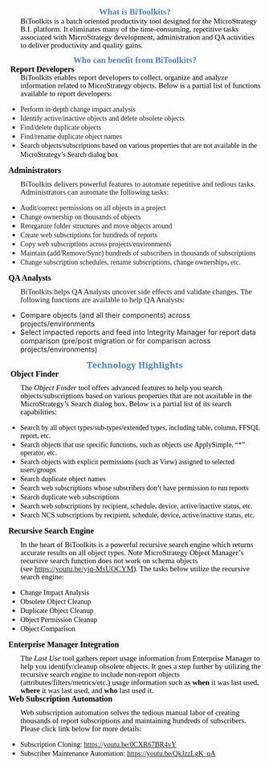 <h2 style="margin: 10pt 0in 0.0001pt; line-height: 107%; font-size: 17px; font-family: Cambria, serif; color: rgb(79, 129, 189); text-align: center;">What is BiToolkits?</h2>
<p style='margin-top:0in;margin-right:0in;margin-bottom:.0001pt;margin-left:.25in;line-height:107%;font-size:15px;font-family:"Calibri","sans-serif";'><span style="line-height:107%;color:black;">BiToolkits is a batch oriented productivity tool designed for the MicroStrategy B.I. platform. It eliminates many of the time-consuming, repetitive tasks associated with MicroStrategy development, administration and QA activities to deliver productivity and quality gains.</span></p>
<h2 style="margin: 10pt 0in 0.0001pt; line-height: 107%; font-size: 17px; font-family: Cambria, serif; color: rgb(79, 129, 189); text-align: center;">Who can benefit from BiToolkits?</h2>
<p style='margin-top:0in;margin-right:0in;margin-bottom:.0001pt;margin-left:0in;line-height:107%;font-size:15px;font-family:"Calibri","sans-serif";'>&nbsp;<strong><span style="font-size:16px;line-height:107%;color:black;">Report Developers</span></strong></p>
<p style='margin-top:0in;margin-right:0in;margin-bottom:8.0pt;margin-left:.25in;line-height:107%;font-size:15px;font-family:"Calibri","sans-serif";'><span style="color:black;">BiToolkits enables report developers to collect, organize and analyze information related to MicroStrategy objects. Below is a partial list of functions available to report developers:</span></p>
<ul style="list-style-type: disc;">
    <li><span style="font-family:Calibri;">Perform in-depth change impact analysis</span></li>
    <li><span style="font-family:Calibri;">Identify active/inactive objects and delete obsolete objects</span></li>
    <li><span style="font-family:Calibri;">Find/delete duplicate objects</span></li>
    <li><span style="font-family:Calibri;">Find/rename duplicate object names</span></li>
    <li><span style="font-family:Calibri;color:black;">Search objects/subscriptions based on various properties that are not available in the MicroStrategy&rsquo;s Search dialog box</span> &nbsp;</li>
</ul>
<p style='margin-top:0in;margin-right:0in;margin-bottom:8.0pt;margin-left:0in;line-height:107%;font-size:15px;font-family:"Calibri","sans-serif";'><strong><span style="font-size:16px;line-height:107%;color:black;">Administrators</span></strong></p>
<p style='margin-top:0in;margin-right:0in;margin-bottom:8.0pt;margin-left:.25in;line-height:107%;font-size:15px;font-family:"Calibri","sans-serif";'>BiToolkits delivers powerful features to automate repetitive and tedious tasks. Administrators can automate the following tasks:</p>
<ul style="list-style-type: disc;">
    <li><span style="font-family:Calibri;">Audit/correct permissions on all objects in a project</span></li>
    <li><span style="font-family:Calibri;">Change ownership on thousands of objects</span></li>
    <li><span style="font-family:Calibri;">Reorganize folder structures and move objects around</span></li>
    <li><span style="font-family:Calibri;">Create web subscriptions for hundreds of reports</span></li>
    <li><span style="font-family:Calibri;">Copy web subscriptions across projects/environments</span></li>
    <li><span style="font-family:Calibri;">Maintain (add/Remove/Sync) hundreds of subscribers in thousands of subscriptions</span></li>
    <li><span style="font-family:Calibri;">Change subscription schedules, rename subscriptions, change ownerships, etc.</span></li>
</ul>
<p style='margin-top:0in;margin-right:0in;margin-bottom:8.0pt;margin-left:0in;line-height:107%;font-size:15px;font-family:"Calibri","sans-serif";'><strong><span style="font-size:16px;line-height:107%;color:black;">QA Analysts</span></strong></p>
<p style='margin-top:0in;margin-right:0in;margin-bottom:8.0pt;margin-left:.25in;line-height:107%;font-size:15px;font-family:"Calibri","sans-serif";'>BiToolkits helps QA Analysts uncover side effects and validate changes. The following functions are available to help QA Analysts:</p>
<ul style="list-style-type: disc;">
    <li>Compare objects (and all their components) across projects/environments</li>
    <li>Select impacted reports and feed into Integrity Manager for report data comparison (pre/post migration or for comparison across projects/environments)</li>
</ul>
<h2 style='margin-top:10.0pt;margin-right:0in;margin-bottom:.0001pt;margin-left:0in;line-height:107%;font-size:17px;font-family:"Cambria","serif";color:#4F81BD;text-align:center;'>Technology Highlights</h2>
<p style='margin-top:0in;margin-right:0in;margin-bottom:8.0pt;margin-left:0in;line-height:107%;font-size:15px;font-family:"Calibri","sans-serif";'><strong><span style="font-size:16px;line-height:107%;color:black;">&nbsp;</span></strong><strong><span style="font-size:16px;line-height:107%;color:black;">Object Finder</span></strong></p>
<p style='margin-top:0in;margin-right:0in;margin-bottom:8.0pt;margin-left:.25in;line-height:107%;font-size:15px;font-family:"Calibri","sans-serif";'><span style="color:black;">The <em>Object Finder</em> tool offers advanced features to help you search objects/subscriptions based on various properties that are not available in the MicroStrategy&rsquo;s Search dialog box. Below is a partial list of its search capabilities:</span></p>
<ul style="list-style-type: disc;">
    <li><span style="font-family:Calibri;color:black;">Search by all object types/sub-types/extended types, including table, column, FFSQL report, etc.</span></li>
    <li><span style="font-family:Calibri;color:black;">Search objects that use specific functions, such as objects use ApplySimple, &ldquo;*&rdquo; operator, etc.</span></li>
    <li><span style="font-family:Calibri;color:black;">Search objects with explicit permissions (such as View) assigned to selected users/groups</span></li>
    <li><span style="font-family:Calibri;color:black;">Search duplicate object names</span></li>
    <li><span style="font-family:Calibri;color:black;">Search web subscriptions whose subscribers don&rsquo;t have permission to run reports</span></li>
    <li><span style="font-family:Calibri;color:black;">Search duplicate web subscriptions</span></li>
    <li><span style="font-family:Calibri;color:black;">Search web subscriptions by recipient, schedule, device, active/inactive status, etc.</span></li>
    <li><span style="font-family:Calibri;color:black;">Search NCS subscriptions by recipient, schedule, device, active/inactive status, etc.</span></li>
</ul>
<p style='margin-top:0in;margin-right:0in;margin-bottom:8.0pt;margin-left:0in;line-height:107%;font-size:15px;font-family:"Calibri","sans-serif";'><strong><span style="font-size:16px;line-height:107%;color:black;">Recursive Search Engine</span></strong></p>
<p style='margin-top:0in;margin-right:0in;margin-bottom:8.0pt;margin-left:.25in;line-height:107%;font-size:15px;font-family:"Calibri","sans-serif";'><span style="color:black;">In the heart of BiToolkits is a powerful recursive search engine which returns accurate results on all object types. Note MicroStrategy Object Manager&rsquo;s recursive search function does not work on schema objects (see&nbsp;</span><a href="https://youtu.be/yjq-MsUOCYM">https://youtu.be/yjq-MsUOCYM</a><span style="color:black;">). The tasks below utilize the recursive search engine:</span></p>
<ul style="list-style-type: disc;">
    <li><span style="font-family:Calibri;color:black;">Change Impact Analysis</span></li>
    <li><span style="font-family:Calibri;color:black;">Obsolete Object Cleanup</span></li>
    <li><span style="font-family:Calibri;color:black;">Duplicate Object Cleanup</span></li>
    <li><span style="font-family:Calibri;color:black;">Object Permission Cleanup</span></li>
    <li><span style="font-family:Calibri;color:black;">Object Comparison</span></li>
</ul>
<p style='margin-top:0in;margin-right:0in;margin-bottom:8.0pt;margin-left:0in;line-height:107%;font-size:15px;font-family:"Calibri","sans-serif";'><strong><span style="font-size:16px;line-height:107%;color:black;">Enterprise Manager Integration</span></strong></p>
<p style='margin-top:0in;margin-right:0in;margin-bottom:.0001pt;margin-left:.25in;line-height:107%;font-size:15px;font-family:"Calibri","sans-serif";'><span style="color:black;">The <em>Last Use</em> tool gathers report usage information from Enterprise Manager to help you identify/cleanup obsolete objects. It goes a step further by utilizing the recursive search engine to include non-report objects (attributes/filters/metrics/etc.) usage information such as <strong>when</strong> it was last used, <strong>where</strong> it was last used, and <strong>who</strong> last used it.</span></p>
<p style='margin-top:0in;margin-right:0in;margin-bottom:8.0pt;margin-left:0in;line-height:107%;font-size:15px;font-family:"Calibri","sans-serif";'><strong><span style="font-size:16px;line-height:107%;color:black;">Web Subscription Automation</span></strong></p>
<p style='margin-top:0in;margin-right:0in;margin-bottom:8.0pt;margin-left:.25in;line-height:107%;font-size:15px;font-family:"Calibri","sans-serif";'><span style="color:black;">Web subscription automation solves the tedious manual labor of creating thousands of report subscriptions and maintaining hundreds of subscribers. Please click link below for more details:</span></p>
<ul style="list-style-type: disc;">
    <li><span style="font-family:Calibri;color:black;">Subscription Cloning:&nbsp;</span><a href="https://youtu.be/0CXR67BR4vY"><span style="font-family:Calibri;">https://youtu.be/0CXR67BR4vY</span></a></li>
    <li><span style="font-family:Calibri;color:black;">Subscriber Maintenance Automation:&nbsp;</span><a href="https://youtu.be/QkJzzLgK_qA"><span style="font-family:Calibri;">https://youtu.be/QkJzzLgK_qA</span></a></li>
</ul>
